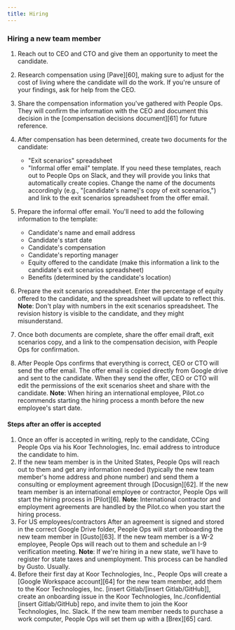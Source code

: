 ```yaml
---
title: Hiring
---
```


### Hiring a new team member

1. Reach out to CEO and CTO and give them an opportunity to meet the candidate.
2. Research compensation using [Pave][60], making sure to adjust for the cost of living where the candidate will do the work. If you're unsure of your findings, ask for help from the CEO.
3. Share the compensation information you've gathered with People Ops. They will confirm the information with the CEO and document this decision in the [compensation decisions document][61] for future reference.
4. After compensation has been determined, create two documents for the candidate:
    - "Exit scenarios" spreadsheet
    - "Informal offer email" template.
    If you need these templates, reach out to People Ops on Slack, and they will provide you links that automatically create copies. Change the name of the documents accordingly (e.g., "\[candidate's name\]'s copy of exit scenarios,") and link to the exit scenarios spreadsheet from the offer email.

1. Prepare the informal offer email. You'll need to add the following information to the template:
    - Candidate's name and email address
    - Candidate's start date
    - Candidate's compensation
    - Candidate's reporting manager
    - Equity offered to the candidate (make this information a link to the candidate's exit scenarios spreadsheet)
    - Benefits (determined by the candidate's location)
2. Prepare the exit scenarios spreadsheet. Enter the percentage of equity offered to the candidate, and the spreadsheet will update to reflect this.
    **Note**: Don't play with numbers in the exit scenarios spreadsheet. The revision history is visible to the candidate, and they might misunderstand.
3. Once both documents are complete, share the offer email draft, exit scenarios copy, and a link to the compensation decision, with People Ops for confirmation.
4. After People Ops confirms that everything is correct, CEO or CTO will send the offer email. The offer email is copied directly from Google drive and sent to the candidate. When they send the offer, CEO or CTO will edit the permissions of the exit scenarios sheet and share with the candidate.
    **Note**: When hiring an international employee, Pilot.co recommends starting the hiring process a month before the new employee's start date.

#### Steps after an offer is accepted

1. Once an offer is accepted in writing, reply to the candidate, CCing People Ops via his Koor Technologies, Inc. email address to introduce the candidate to him.
2. If the new team member is in the United States, People Ops will reach out to them and get any information needed (typically the new team member's home address and phone number) and send them a consulting or employment agreement through [Docusign][62]. If the new team member is an international employee or contractor, People Ops will start the hiring process in [Pilot][6].
    **Note**: International contractor and employment agreements are handled by the Pilot.co when you start the hiring process.
3. For US employees/contractors After an agreement is signed and stored in the correct Google Drive folder, People Ops will start onboarding the new team member in [Gusto][63]. If the new team member is a W-2 employee, People Ops will reach out to them and schedule an I-9 verification meeting.
    **Note**: If we're hiring in a new state, we'll have to register for state taxes and unemployment. This process can be handled by Gusto. Usually.
4. Before their first day at Koor Technologies, Inc., People Ops will create a [Google Workspace account][64] for the new team member, add them to the Koor Technologies, Inc. \[insert Gitlab/\[insert Gitlab/GitHub\]\], create an onboarding issue in the Koor Technologies, Inc./confidential \[insert Gitlab/GitHub\] repo, and invite them to join the Koor Technologies, Inc. Slack. If the new team member needs to purchase a work computer, People Ops will set them up with a [Brex][65] card.
